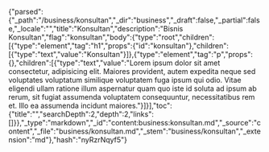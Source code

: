 {"parsed":{"_path":"/business/konsultan","_dir":"business","_draft":false,"_partial":false,"_locale":"","title":"Konsultan","description":"Bisnis Konsultan","flag":"konsultan","body":{"type":"root","children":[{"type":"element","tag":"h1","props":{"id":"konsultan"},"children":[{"type":"text","value":"Konsultan"}]},{"type":"element","tag":"p","props":{},"children":[{"type":"text","value":"Lorem ipsum dolor sit amet consectetur, adipisicing elit. Maiores provident, autem expedita neque sed voluptates voluptatum similique voluptatem fuga ipsum qui odio. Vitae eligendi ullam ratione illum aspernatur quam quo iste id soluta ad ipsum ab rerum, sit fugiat assumenda voluptatem consequuntur, necessitatibus rem et. Illo ea assumenda incidunt maiores."}]}],"toc":{"title":"","searchDepth":2,"depth":2,"links":[]}},"_type":"markdown","_id":"content:business:konsultan.md","_source":"content","_file":"business/konsultan.md","_stem":"business/konsultan","_extension":"md"},"hash":"nyRzrNqyf5"}